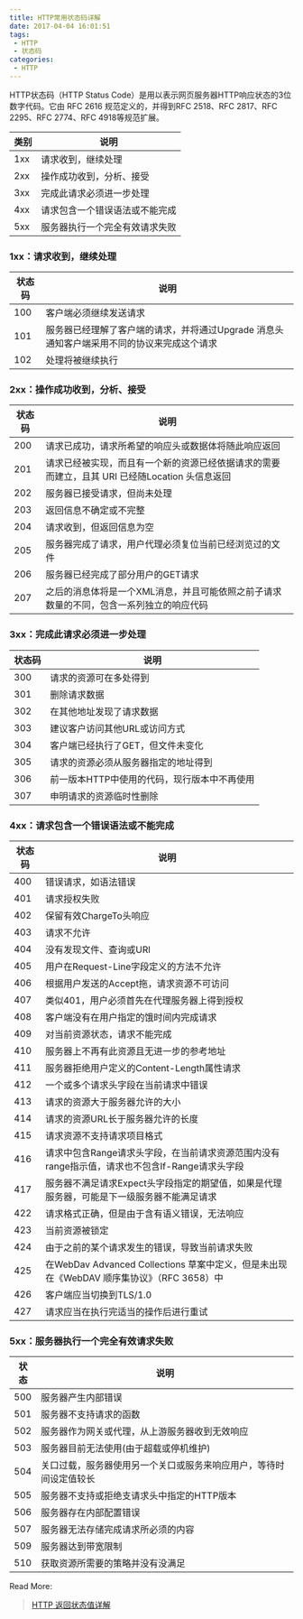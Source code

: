```yaml
---
title: HTTP常用状态码详解
date: 2017-04-04 16:01:51
tags:
 - HTTP
 - 状态码
categories:
 - HTTP
---
```


HTTP状态码（HTTP Status Code）是用以表示网页服务器HTTP响应状态的3位数字代码。它由 RFC 2616 规范定义的，并得到RFC 2518、RFC 2817、RFC 2295、RFC 2774、RFC 4918等规范扩展。

| 类别   | 说明              |
| ---- | --------------- |
| 1xx  | 请求收到，继续处理       |
| 2xx  | 操作成功收到，分析、接受    |
| 3xx  | 完成此请求必须进一步处理    |
| 4xx  | 请求包含一个错误语法或不能完成 |
| 5xx  | 服务器执行一个完全有效请求失败 |

### 1xx：请求收到，继续处理

| 状态码  | 说明                                       |
| ---- | ---------------------------------------- |
| 100  | 客户端必须继续发送请求                              |
| 101  | 服务器已经理解了客户端的请求，并将通过Upgrade 消息头通知客户端采用不同的协议来完成这个请求 |
| 102  | 处理将被继续执行                                 |

### 2xx：操作成功收到，分析、接受

| 状态码  | 说明                                       |
| ---- | ---------------------------------------- |
| 200  | 请求已成功，请求所希望的响应头或数据体将随此响应返回               |
| 201  | 请求已经被实现，而且有一个新的资源已经依据请求的需要而建立，且其 URI 已经随Location 头信息返回 |
| 202  | 服务器已接受请求，但尚未处理                           |
| 203  | 返回信息不确定或不完整                              |
| 204  | 请求收到，但返回信息为空                             |
| 205  | 服务器完成了请求，用户代理必须复位当前已经浏览过的文件              |
| 206  | 服务器已经完成了部分用户的GET请求                       |
| 207  | 之后的消息体将是一个XML消息，并且可能依照之前子请求数量的不同，包含一系列独立的响应代码 |

### 3xx：完成此请求必须进一步处理

| 状态码  | 说明                       |
| ---- | ------------------------ |
| 300  | 请求的资源可在多处得到              |
| 301  | 删除请求数据                   |
| 302  | 在其他地址发现了请求数据             |
| 303  | 建议客户访问其他URL或访问方式         |
| 304  | 客户端已经执行了GET，但文件未变化       |
| 305  | 请求的资源必须从服务器指定的地址得到       |
| 306  | 前一版本HTTP中使用的代码，现行版本中不再使用 |
| 307  | 申明请求的资源临时性删除             |

### 4xx：请求包含一个错误语法或不能完成

| 状态码  | 说明                                       |
| ---- | ---------------------------------------- |
| 400  | 错误请求，如语法错误                               |
| 401  | 请求授权失败                                   |
| 402  | 保留有效ChargeTo头响应                          |
| 403  | 请求不允许                                    |
| 404  | 没有发现文件、查询或URl                            |
| 405  | 用户在Request-Line字段定义的方法不允许                |
| 406  | 根据用户发送的Accept拖，请求资源不可访问                  |
| 407  | 类似401，用户必须首先在代理服务器上得到授权                  |
| 408  | 客户端没有在用户指定的饿时间内完成请求                      |
| 409  | 对当前资源状态，请求不能完成                           |
| 410  | 服务器上不再有此资源且无进一步的参考地址                     |
| 411  | 服务器拒绝用户定义的Content-Length属性请求             |
| 412  | 一个或多个请求头字段在当前请求中错误                       |
| 413  | 请求的资源大于服务器允许的大小                          |
| 414  | 请求的资源URL长于服务器允许的长度                       |
| 415  | 请求资源不支持请求项目格式                            |
| 416  | 请求中包含Range请求头字段，在当前请求资源范围内没有range指示值，请求也不包含If-Range请求头字段 |
| 417  | 服务器不满足请求Expect头字段指定的期望值，如果是代理服务器，可能是下一级服务器不能满足请求 |
| 422  | 请求格式正确，但是由于含有语义错误，无法响应                   |
| 423  | 当前资源被锁定                                  |
| 424  | 由于之前的某个请求发生的错误，导致当前请求失败                  |
| 425  | 在WebDav Advanced Collections 草案中定义，但是未出现在《WebDAV 顺序集协议》（RFC 3658）中 |
| 426  | 客户端应当切换到TLS/1.0                          |
| 427  | 请求应当在执行完适当的操作后进行重试                       |

### 5xx：服务器执行一个完全有效请求失败

| 状态   | 说明                                |
| ---- | --------------------------------- |
| 500  | 服务器产生内部错误                         |
| 501  | 服务器不支持请求的函数                       |
| 502  | 服务器作为网关或代理，从上游服务器收到无效响应           |
| 503  | 服务器目前无法使用(由于超载或停机维护)              |
| 504  | 关口过载，服务器使用另一个关口或服务来响应用户，等待时间设定值较长 |
| 505  | 服务器不支持或拒绝支请求头中指定的HTTP版本           |
| 506  | 服务器存在内部配置错误                       |
| 507  | 服务器无法存储完成请求所必须的内容                 |
| 509  | 服务器达到带宽限制                         |
| 510  | 获取资源所需要的策略并没有没满足                  |



Read More:

> [HTTP 返回状态值详解](http://www.cnblogs.com/jinjiangongzuoshi/p/3778883.html)


